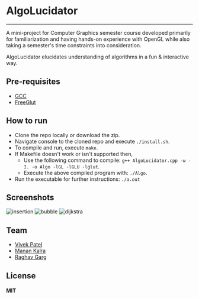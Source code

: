 # **AlgoLucidator**
---

A mini-project for Computer Graphics semester course developed primarily for familiarization and having hands-on experience with OpenGL while also taking a semester's time constraints into consideration.

AlgoLucidator elucidates understanding of algorithms in a fun & interactive way.


## Pre-requisites

* [GCC](https://gnu.gcc.org)
* [FreeGlut](https://freeglut.sourceforge.net)

## How to run

* Clone the repo locally or download the zip.
* Navigate console to the cloned repo and execute `./install.sh`.
* To compile and run, execute `make`.
* If Makefile doesn't work or isn't supported then,
	* Use the following command to compile: `g++ AlgoLucidator.cpp -w -I. -o Algo -lGL -lGLU -lglut`.
	* Execute the above compiled program with: `./Algo`. 
* Run the executable for further instructions: `./a.out`
 
## Screenshots

![insertion](https://cloud.githubusercontent.com/assets/12759088/26484489/0f3ca7e0-4210-11e7-8773-2f3da6777545.jpg)
![bubble](https://cloud.githubusercontent.com/assets/12759088/26484488/0f38c030-4210-11e7-8e60-b5143c8787b4.jpg)
![dijkstra](https://cloud.githubusercontent.com/assets/12759088/26484490/0f3c9ef8-4210-11e7-9d0d-8b253aa77033.jpg)




## Team

* [Vivek Patel](https://github.com/Necrote) 
* [Manan Kalra](https://github.com/manankalra) 
* [Raghav Garg](https://github.com/gargraghav) 

## License

#### MIT

 
